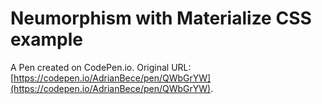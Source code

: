 # Neumorphism with Materialize CSS example

A Pen created on CodePen.io. Original URL: [https://codepen.io/AdrianBece/pen/QWbGrYW](https://codepen.io/AdrianBece/pen/QWbGrYW).


